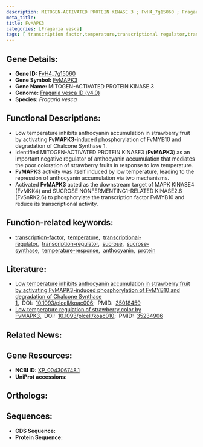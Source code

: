 ```yaml
---
description: MITOGEN-ACTIVATED PROTEIN KINASE 3 ; FvH4_7g15060 ; Fragaria vesca
meta_title:
title: FvMAPK3
categories: [Fragaria vesca]
tags: [ transcription factor,temperature,transcriptional regulator,transcription regulator,sucrose,sucrose synthase,temperature response,anthocyanin,protein ]
---
```


## Gene Details:
- **Gene ID:** [FvH4_7g15060]()
- **Gene Symbol:** <u>FvMAPK3</u>
- **Gene Name:** MITOGEN-ACTIVATED PROTEIN KINASE 3
- **Genome:** [Fragaria vesca ID  (v4.0)]()
- **Species:** *Fragaria vesca*

## Functional Descriptions:
   - Low temperature inhibits anthocyanin accumulation in strawberry fruit by activating **FvMAPK3**-induced phosphorylation of FvMYB10 and degradation of Chalcone Synthase 1.
   - Identified MITOGEN-ACTIVATED PROTEIN KINASE3 (**FvMAPK3**) as an important negative regulator of anthocyanin accumulation that mediates the poor coloration of strawberry fruits in response to low temperature.
   - **FvMAPK3** activity was itself induced by low temperature, leading to the repression of anthocyanin accumulation via two mechanisms.
   - Activated **FvMAPK3** acted as the downstream target of MAPK KINASE4 (FvMKK4) and SUCROSE NONFERMENTING1-RELATED KINASE2.6 (FvSnRK2.6) to phosphorylate the transcription factor FvMYB10 and reduce its transcriptional activity.

## Function-related keywords:
   - [transcription-factor](/tags/transcription-factor/),&nbsp;&nbsp;[temperature](/tags/temperature/),&nbsp;&nbsp;[transcriptional-regulator](/tags/transcriptional-regulator/),&nbsp;&nbsp;[transcription-regulator](/tags/transcription-regulator/),&nbsp;&nbsp;[sucrose](/tags/sucrose/),&nbsp;&nbsp;[sucrose-synthase](/tags/sucrose-synthase/),&nbsp;&nbsp;[temperature-response](/tags/temperature-response/),&nbsp;&nbsp;[anthocyanin](/tags/anthocyanin/),&nbsp;&nbsp;[protein](/tags/protein/)

## Literature:
   - [Low temperature inhibits anthocyanin accumulation in strawberry fruit by activating FvMAPK3-induced phosphorylation of FvMYB10 and degradation of Chalcone Synthase 1.](https://doi.org/10.1093/plcell/koac006)&nbsp;&nbsp;DOI:&nbsp;&nbsp;[10.1093/plcell/koac006](https://doi.org/10.1093/plcell/koac006);&nbsp;&nbsp;PMID:&nbsp;&nbsp;[35018459](https://pubmed.ncbi.nlm.nih.gov/35018459/)
   - [Low temperature regulation of strawberry color by FvMAPK3.](https://doi.org/10.1093/plcell/koac010)&nbsp;&nbsp;DOI:&nbsp;&nbsp;[10.1093/plcell/koac010](https://doi.org/10.1093/plcell/koac010);&nbsp;&nbsp;PMID:&nbsp;&nbsp;[35234906](https://pubmed.ncbi.nlm.nih.gov/35234906/)

## Related News:

## Gene Resources:
- **NCBI ID:**  [XP_004306748.1](https://www.ncbi.nlm.nih.gov/gene/?term=XP_004306748.1)
- **UniProt accessions:**  [](https://www.uniprot.org/uniprotkb//entry)

## Orthologs:

## Sequences:
- **CDS Sequence:**
- **Protein Sequence:**
